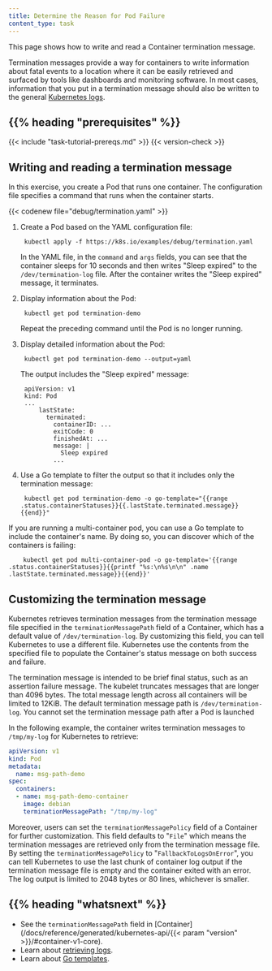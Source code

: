 ```yaml
---
title: Determine the Reason for Pod Failure
content_type: task
---
```


<!-- overview -->

This page shows how to write and read a Container
termination message.

Termination messages provide a way for containers to write
information about fatal events to a location where it can
be easily retrieved and surfaced by tools like dashboards
and monitoring software. In most cases, information that you
put in a termination message should also be written to
the general
[Kubernetes logs](/docs/concepts/cluster-administration/logging/).




## {{% heading "prerequisites" %}}


{{< include "task-tutorial-prereqs.md" >}} {{< version-check >}}




<!-- steps -->

## Writing and reading a termination message

In this exercise, you create a Pod that runs one container.
The configuration file specifies a command that runs when
the container starts.

{{< codenew file="debug/termination.yaml" >}}

1. Create a Pod based on the YAML configuration file:

        kubectl apply -f https://k8s.io/examples/debug/termination.yaml

    In the YAML file, in the `command` and `args` fields, you can see that the
    container sleeps for 10 seconds and then writes "Sleep expired" to
    the `/dev/termination-log` file. After the container writes
    the "Sleep expired" message, it terminates.

1. Display information about the Pod:

        kubectl get pod termination-demo

    Repeat the preceding command until the Pod is no longer running.

1. Display detailed information about the Pod:

        kubectl get pod termination-demo --output=yaml

    The output includes the "Sleep expired" message:

        apiVersion: v1
        kind: Pod
        ...
            lastState:
              terminated:
                containerID: ...
                exitCode: 0
                finishedAt: ...
                message: |
                  Sleep expired
                ...

1. Use a Go template to filter the output so that it includes
only the termination message:

        kubectl get pod termination-demo -o go-template="{{range .status.containerStatuses}}{{.lastState.terminated.message}}{{end}}"

If you are running a multi-container pod, you can use a Go template to include the container's name. By doing so, you can discover which of the containers is failing:

        kubectl get pod multi-container-pod -o go-template='{{range .status.containerStatuses}}{{printf "%s:\n%s\n\n" .name .lastState.terminated.message}}{{end}}'


## Customizing the termination message

Kubernetes retrieves termination messages from the termination message file
specified in the `terminationMessagePath` field of a Container, which has a default
value of `/dev/termination-log`. By customizing this field, you can tell Kubernetes
to use a different file. Kubernetes use the contents from the specified file to
populate the Container's status message on both success and failure.

The termination message is intended to be brief final status, such as an assertion failure message.
The kubelet truncates messages that are longer than 4096 bytes. The total message length across all
containers will be limited to 12KiB. The default termination message path is `/dev/termination-log`.
You cannot set the termination message path after a Pod is launched

In the following example, the container writes termination messages to
`/tmp/my-log` for Kubernetes to retrieve:

```yaml
apiVersion: v1
kind: Pod
metadata:
  name: msg-path-demo
spec:
  containers:
  - name: msg-path-demo-container
    image: debian
    terminationMessagePath: "/tmp/my-log"
```

Moreover, users can set the `terminationMessagePolicy` field of a Container for
further customization. This field defaults to "`File`" which means the termination
messages are retrieved only from the termination message file. By setting the
`terminationMessagePolicy` to "`FallbackToLogsOnError`", you can tell Kubernetes
to use the last chunk of container log output if the termination message file
is empty and the container exited with an error. The log output is limited to
2048 bytes or 80 lines, whichever is smaller.



## {{% heading "whatsnext" %}}


* See the `terminationMessagePath` field in
  [Container](/docs/reference/generated/kubernetes-api/{{< param "version" >}}/#container-v1-core).
* Learn about [retrieving logs](/docs/concepts/cluster-administration/logging/).
* Learn about [Go templates](https://golang.org/pkg/text/template/).






